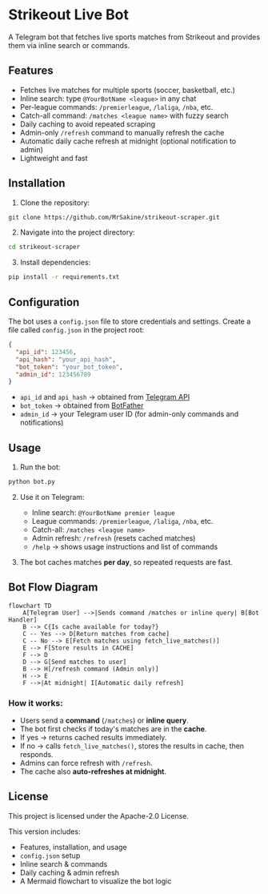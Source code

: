 # Strikeout Live Bot

A Telegram bot that fetches live sports matches from Strikeout and provides them via inline search or commands.

## Features

- Fetches live matches for multiple sports (soccer, basketball, etc.)
- Inline search: type `@YourBotName <league>` in any chat
- Per-league commands: `/premierleague`, `/laliga`, `/nba`, etc.
- Catch-all command: `/matches <league name>` with fuzzy search
- Daily caching to avoid repeated scraping
- Admin-only `/refresh` command to manually refresh the cache
- Automatic daily cache refresh at midnight (optional notification to admin)
- Lightweight and fast

## Installation

1. Clone the repository:

```bash
git clone https://github.com/MrSakine/strikeout-scraper.git
````

2. Navigate into the project directory:

```bash
cd strikeout-scraper
```

3. Install dependencies:

```bash
pip install -r requirements.txt
```

## Configuration

The bot uses a `config.json` file to store credentials and settings. Create a file called `config.json` in the project root:

```json
{
  "api_id": 123456,
  "api_hash": "your_api_hash",
  "bot_token": "your_bot_token",
  "admin_id": 123456789
}
```

* `api_id` and `api_hash` → obtained from [Telegram API](https://my.telegram.org/apps)
* `bot_token` → obtained from [BotFather](https://t.me/BotFather)
* `admin_id` → your Telegram user ID (for admin-only commands and notifications)

## Usage

1. Run the bot:

```bash
python bot.py
```

2. Use it on Telegram:

   * Inline search: `@YourBotName premier league`
   * League commands: `/premierleague`, `/laliga`, `/nba`, etc.
   * Catch-all: `/matches <league name>`
   * Admin refresh: `/refresh` (resets cached matches)
   * `/help` → shows usage instructions and list of commands

3. The bot caches matches **per day**, so repeated requests are fast.

## Bot Flow Diagram

```mermaid
flowchart TD
    A[Telegram User] -->|Sends command /matches or inline query| B[Bot Handler]
    B --> C{Is cache available for today?}
    C -- Yes --> D[Return matches from cache]
    C -- No --> E[Fetch matches using fetch_live_matches()]
    E --> F[Store results in CACHE]
    F --> D
    D --> G[Send matches to user]
    B --> H[/refresh command (Admin only)]
    H --> E
    F -->|At midnight| I[Automatic daily refresh]
```

### How it works:

* Users send a **command** (`/matches`) or **inline query**.
* The bot first checks if today's matches are in the **cache**.
* If yes → returns cached results immediately.
* If no → calls `fetch_live_matches()`, stores the results in cache, then responds.
* Admins can force refresh with `/refresh`.
* The cache also **auto-refreshes at midnight**.

## License

This project is licensed under the Apache-2.0 License.

This version includes:  
- Features, installation, and usage  
- `config.json` setup  
- Inline search & commands  
- Daily caching & admin refresh  
- A Mermaid flowchart to visualize the bot logic  
